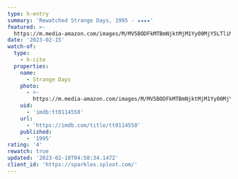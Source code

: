 ```yaml
---
type: h-entry
summary: 'Rewatched Strange Days, 1995 - ★★★★'
featured: >-
  https://m.media-amazon.com/images/M/MV5BODFkMTBmNjktMjM1Yy00MjY5LTliMGEtM2FhYjE2YjRmN2RkXkEyXkFqcGdeQXVyNzkwMjQ5NzM@._V1_SX300.jpg
date: '2023-02-15'
watch-of:
  type:
    - h-cite
  properties:
    name:
      - Strange Days
    photo:
      - >-
        https://m.media-amazon.com/images/M/MV5BODFkMTBmNjktMjM1Yy00MjY5LTliMGEtM2FhYjE2YjRmN2RkXkEyXkFqcGdeQXVyNzkwMjQ5NzM@._V1_SX300.jpg
    uid:
      - 'imdb:tt0114558'
    url:
      - 'https://imdb.com/title/tt0114558'
    published:
      - '1995'
rating: '4'
rewatch: true
updated: '2023-02-18T04:58:34.147Z'
client_id: 'https://sparkles.sploot.com/'
---
```


